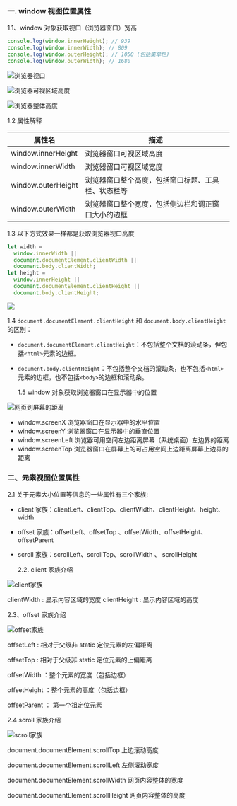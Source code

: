 ### 一. window 视图位置属性

1.1、window 对象获取视口（浏览器窗口）宽高

```js
console.log(window.innerHeight); // 939
console.log(window.innerWidth); // 809
console.log(window.outerHeight); // 1050 (包括菜单栏)
console.log(window.outerWidth); // 1680
```

![浏览器视口](./assets/浏览器视口.png)

![浏览器可视区域高度](./assets/浏览器可视区域高度.png)

![浏览器整体高度](./assets/浏览器整体高度.png)

1.2 属性解释

| 属性名             | 描述                                               |
| ------------------ | -------------------------------------------------- |
| window.innerHeight | 浏览器窗口可视区域高度                             |
| window.innerWidth  | 浏览器窗口可视区域宽度                             |
| window.outerHeight | 浏览器窗口整个高度，包括窗口标题、工具栏、状态栏等 |
| window.outerWidth  | 浏览器窗口整个宽度，包括侧边栏和调正窗口大小的边框 |

1.3 以下方式效果一样都是获取浏览器视口高度

```js
let width =
  window.innerWidth ||
  document.documentElement.clientWidth ||
  document.body.clientWidth;
let height =
  window.innerHeight ||
  document.documentElement.clientHeight ||
  document.body.clientHeight;
```

![](./assets/bodyclientHeight.jpeg)

1.4 `document.documentElement.clientHeight` 和 `document.body.clientHeight` 的区别：

- `document.documentElement.clientHeight`：不包括整个文档的滚动条，但包括`<html>`元素的边框。
- `document.body.clientHeight`：不包括整个文档的滚动条，也不包括`<html>`元素的边框，也不包括`<body>`的边框和滚动条。

  1.5 window 对象获取浏览器窗口在显示器中的位置

![网页到屏幕的距离](./assets/screenX.jpeg)

- window.screenX 浏览器窗口在显示器中的水平位置
- window.screenY 浏览器窗口在显示器中的垂直位置
- window.screenLeft 浏览器可用空间左边距离屏幕（系统桌面）左边界的距离
- window.screenTop 浏览器窗口在屏幕上的可占用空间上边距离屏幕上边界的距离

### 二、元素视图位置属性

2.1 关于元素大小位置等信息的一些属性有三个家族:

- client 家族：clientLeft、clientTop、clientWidth、clientHeight、height、width
- offset 家族：offsetLeft、offsetTop 、offsetWidth、offsetHeight、 offsetParent
- scroll 家族：scrollLeft、scrollTop、scrollWidth 、 scrollHeight

  2.2. client 家族介绍

![client家族](./assets/client%E5%AE%B6%E6%97%8F.jpeg)

clientWidth : 显示内容区域的宽度
clientHeight : 显示内容区域的高度

2.3、offset 家族介绍

![offset家族](./assets/offset%E5%AE%B6%E6%97%8F.jpeg)

offsetLeft : 相对于父级非 static 定位元素的左偏距离

offsetTop : 相对于父级非 static 定位元素的上偏距离

offsetWidth ：整个元素的宽度（包括边框）

offsetHeight ：整个元素的高度（包括边框）

offsetParent ： 第一个祖定位元素

2.4 scroll 家族介绍

![scroll家族](./assets/scroll%E5%AE%B6%E6%97%8F.jpeg)

document.documentElement.scrollTop 上边滚动高度

document.documentElement.scrollLeft 左侧滚动宽度

document.documentElement.scrollWidth 网页内容整体的宽度

document.documentElement.scrollHeight 网页内容整体的高度
